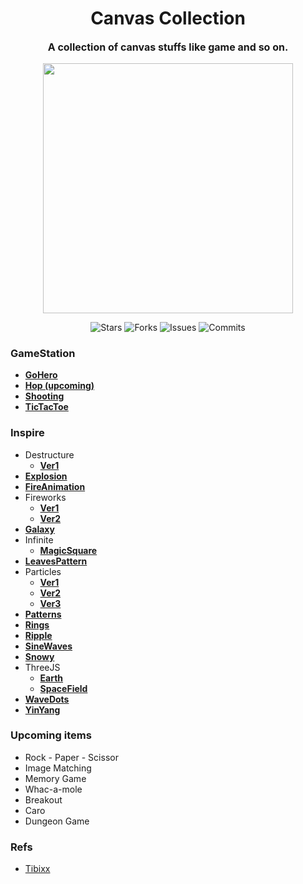 <h1 align="center">Canvas Collection</h1>
<p align="center" style="font-size:16px"><strong>A collection of canvas stuffs like game and so on.</strong></p>
<p align="center">  
  <img src="https://raw.githubusercontent.com/catppuccin/catppuccin/main/assets/palette/macchiato.png" width="400" />
</p>

<p align="center">
  <img alt="Stars" src="https://badgen.net/github/stars/yuran1811/Canvas-Collection">
  <img alt="Forks" src="https://badgen.net/github/forks/yuran1811/Canvas-Collection">
  <img alt="Issues" src="https://badgen.net/github/issues/yuran1811/Canvas-Collection">
  <img alt="Commits" src="https://badgen.net/github/commits/yuran1811/Canvas-Collection">
</p>

### GameStation

- [**GoHero**](./src/GameStation/GoHero)
- [**Hop (upcoming)**](<./src/GameStation/Hop (upcoming)>)
- [**Shooting**](./src/GameStation/Shooting)
- [**TicTacToe**](./src/GameStation/TicTacToe)

### Inspire

- Destructure
  - [**Ver1**](./src/Inspire/Destructure/Ver1)
- [**Explosion**](./src/Inspire/Explosion)
- [**FireAnimation**](./src/Inspire/FireAnimation)
- Fireworks
  - [**Ver1**](./src/Inspire/Fireworks/Ver1)
  - [**Ver2**](./src/Inspire/Fireworks/Ver2)
- [**Galaxy**](./src/Inspire/Galaxy)
- Infinite
  - [**MagicSquare**](./src/Inspire/Infinite/MagicSquare)
- [**LeavesPattern**](./src/Inspire/LeavesPattern)
- Particles
  - [**Ver1**](./src/Inspire/Particles/Ver1)
  - [**Ver2**](./src/Inspire/Particles/Ver2)
  - [**Ver3**](./src/Inspire/Particles/Ver3)
- [**Patterns**](./src/Inspire/Patterns)
- [**Rings**](./src/Inspire/Rings)
- [**Ripple**](./src/Inspire/Ripple)
- [**SineWaves**](./src/Inspire/SineWaves)
- [**Snowy**](./src/Inspire/Snowy)
- ThreeJS
  - [**Earth**](./src/Inspire/ThreeJS/Earth)
  - [**SpaceField**](./src/Inspire/ThreeJS/SpaceField)
- [**WaveDots**](./src/Inspire/WaveDots)
- [**YinYang**](./src/Inspire/YinYang)

### Upcoming items

- Rock - Paper - Scissor
- Image Matching
- Memory Game
- Whac-a-mole
- Breakout
- Caro
- Dungeon Game

### Refs

- [Tibixx](https://codepen.io/Tibixx/pens/showcase)
